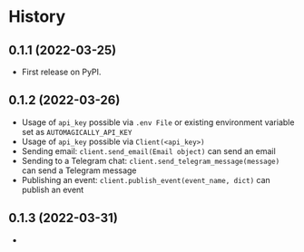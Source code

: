 # History

## 0.1.1 (2022-03-25)

* First release on PyPI.

## 0.1.2 (2022-03-26)

* Usage of `api_key` possible via `.env File` or existing environment variable set as `AUTOMAGICALLY_API_KEY`
* Usage of `api_key` possible via `Client(<api_key>)`
* Sending email: `client.send_email(Email object)` can send an email
* Sending to a Telegram chat: `client.send_telegram_message(message)` can send a Telegram message
* Publishing an event: `client.publish_event(event_name, dict)` can publish an event

## 0.1.3 (2022-03-31)

*
